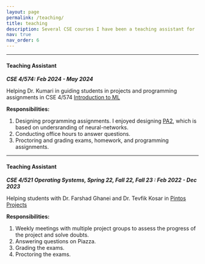 ```yaml
---
layout: page
permalink: /teaching/
title: teaching
description: Several CSE courses I have been a teaching assistant for
nav: true
nav_order: 6
---
```


<hr>

#### Teaching Assistant

**_CSE 4/574: Feb 2024 - May 2024_**

Helping Dr. Kumari in guiding students in projects and programming assignments in CSE 4/574 [Introduction to ML](https://cse.buffalo.edu/~poonamku/)

**Responsibilities:**

1. Designing programming assignments. I enjoyed designing [PA2](https://github.com/bhosalems/CSE-574-PA-2), which is based on undersranding of neural-networks.
2. Conducting office hours to answer questions.
3. Proctoring and grading exams, homework, and programming assignments.

<hr>

#### Teaching Assistant

**_CSE 4/521 Operating Systems, Spring 22, Fall 22, Fall 23 : Feb 2022 - Dec 2023_**

Helping students with Dr. Farshad Ghanei and Dr. Tevfik Kosar in [Pintos Projects](https://en.wikipedia.org/wiki/Pintos)

**Responsibilities:**

1. Weekly meetings with multiple project groups to assess the progress of the project and solve doubts.
2. Answering questions on Piazza.
3. Grading the exams.
4. Proctoring the exams.

